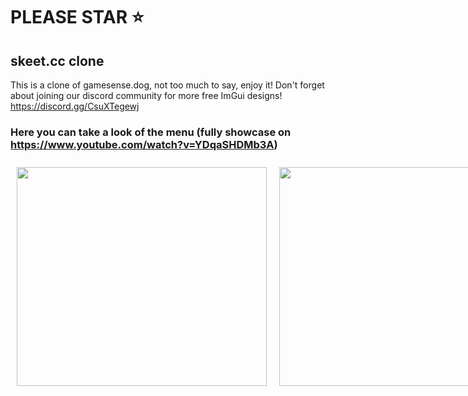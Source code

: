 # PLEASE STAR ⭐

## skeet.cc clone
This is a clone of gamesense.dog, not too much to say, enjoy it! Don't forget about joining our discord community for more free ImGui designs! https://discord.gg/CsuXTegewj

### Here you can take a look of the menu (fully showcase on https://www.youtube.com/watch?v=YDqaSHDMb3A)<p align="center">

<div style="display: flex; flex-direction: row;">
  <img src="https://github.com/user-attachments/assets/37c0f3a2-6be9-45fd-872c-1e7a640299eb" width="400" height="350" style="margin: 10px;" />  
  <img src="https://github.com/user-attachments/assets/ef99ede8-21d7-4ab8-902c-8e50351a2eae" width="450" height="350" style="margin: 10px;" />
</div>
